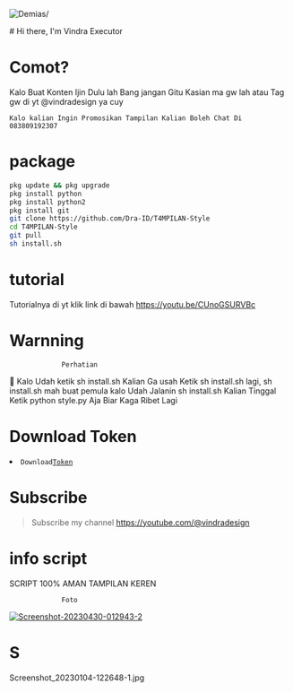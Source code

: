 <p align=left> <img src=https://komarev.com/ghpvc/?username=vindraid alt=Demias/> </p>
# Hi there, I'm Vindra Executor

# Comot?
Kalo Buat Konten Ijin Dulu lah Bang jangan Gitu
Kasian ma gw lah atau Tag gw di yt @vindradesign ya cuy

```
Kalo kalian Ingin Promosikan Tampilan Kalian Boleh Chat Di
083809192307
```
# package
```Bash
pkg update && pkg upgrade 
pkg install python
pkg install python2
pkg install git
git clone https://github.com/Dra-ID/T4MPILAN-Style
cd T4MPILAN-Style
git pull
sh install.sh
```
# tutorial 

Tutorialnya di yt klik link di bawah
https://youtu.be/CUnoGSURVBc

# Warnning
                 Perhatian

📢 Kalo Udah ketik sh install.sh Kalian Ga usah Ketik
sh install.sh lagi, sh install.sh mah buat pemula
kalo Udah Jalanin sh install.sh Kalian Tinggal 
Ketik python style.py Aja Biar Kaga Ribet Lagi 

# Download Token
<li><code>Download<a href="https://khaddavi.net/s7bgc4XN1K">Token</a></code></li> 

# Subscribe 
> Subscribe my channel
> https://youtube.com/@vindradesign

# info script 
SCRIPT 100% AMAN TAMPILAN KEREN

                 Foto
<a href="https://ibb.co/v36NNwW"><img src="https://i.ibb.co/y6czzfC/Screenshot-20230430-012943-2.jpg" alt="Screenshot-20230430-012943-2" border="0"></a>

# S
Screenshot_20230104-122648-1.jpg
